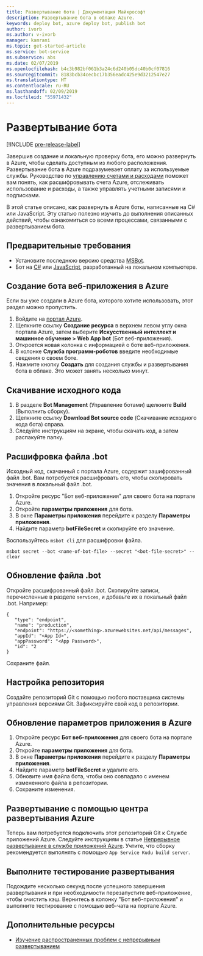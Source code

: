 ```yaml
---
title: Развертывание бота | Документация Майкрософт
description: Развертывание бота в облаке Azure.
keywords: deploy bot, azure deploy bot, publish bot
author: ivorb
ms.author: v-ivorb
manager: kamrani
ms.topic: get-started-article
ms.service: bot-service
ms.subservice: abs
ms.date: 02/07/2019
ms.openlocfilehash: b4c3b982bf061b3a24c6d240b05dc40b0cf07816
ms.sourcegitcommit: 8183bcb34cecbc17b356eadc425e9d3212547e27
ms.translationtype: HT
ms.contentlocale: ru-RU
ms.lasthandoff: 02/09/2019
ms.locfileid: "55971432"
---
```

# <a name="deploy-your-bot"></a>Развертывание бота 

[!INCLUDE [pre-release-label](./includes/pre-release-label.md)]

Завершив создание и локальную проверку бота, его можно развернуть в Azure, чтобы сделать доступным из любого расположения. Развертывание бота в Azure подразумевает оплату за используемые службы. Руководство по [управлению счетами и расходами](https://docs.microsoft.com/en-us/azure/billing/) поможет вам понять, как расшифровывать счета Azure, отслеживать использование и расходы, а также управлять учетными записями и подписками.

В этой статье описано, как развернуть в Azure боты, написанные на C# или JavaScript. Эту статью полезно изучить до выполнения описанных действий, чтобы ознакомиться со всеми процессами, связанными с развертыванием бота.

## <a name="prerequisites"></a>Предварительные требования
- Установите последнюю версию средства [MSBot](https://github.com/Microsoft/botbuilder-tools/tree/master/packages/MSBot).
- Бот на [C#](./dotnet/bot-builder-dotnet-sdk-quickstart.md) или [JavaScript](./javascript/bot-builder-javascript-quickstart.md), разработанный на локальном компьютере. 

## <a name="create-a-web-app-bot-in-azure"></a>Создание бота веб-приложения в Azure
Если вы уже создали в Azure бота, которого хотите использовать, этот раздел можно пропустить.

1. Войдите на [портал Azure](https://portal.azure.com).
1. Щелкните ссылку **Создание ресурса** в верхнем левом углу окна портала Azure, затем выберите **Искусственный интеллект и машинное обучение > Web App bot** (Бот веб-приложения).
1. Откроется новая колонка с информацией о боте веб-приложения. 
1. В колонке **Служба программ-роботов**  введите необходимые сведения о своем боте.
1. Нажмите кнопку **Создать** для создания службы и развертывания бота в облаке. Это может занять несколько минут.

## <a name="download-the-source-code"></a>Скачивание исходного кода
1. В разделе **Bot Management** (Управление ботами) щелкните **Build** (Выполнить сборку).
1. Щелкните ссылку **Download Bot source code** (Скачивание исходного кода бота) справа.
1. Следуйте инструкциям на экране, чтобы скачать код, а затем распакуйте папку.

## <a name="decrypt-the-bot-file"></a>Расшифровка файла .bot
Исходный код, скачанный с портала Azure, содержит зашифрованный файл .bot. Вам потребуется расшифровать его, чтобы скопировать значения в локальный файл .bot.  

1. Откройте ресурс "Бот веб-приложения" для своего бота на портале Azure.
1. Откройте **параметры приложения** для бота.
1. В окне **Параметры приложения** перейдите к разделу **Параметры приложения**.
1. Найдите параметр **botFileSecret** и скопируйте его значение.

Воспользуйтесь `msbot cli` для расшифровки файла.
```
msbot secret --bot <name-of-bot-file> --secret "<bot-file-secret>" --clear
```

## <a name="update-the-bot-file"></a>Обновление файла .bot
Откройте расшифрованный файл .bot. Скопируйте записи, перечисленные в разделе `services`, и добавьте их в локальный файл .bot. Например: 

```
{
   "type": "endpoint",
   "name": "production",
   "endpoint": "https://<something>.azurewebsites.net/api/messages",
   "appId": "<App Id>",
   "appPassword": "<App Password>",
   "id": "2
}
```

Сохраните файл.
 
## <a name="setup-a-repository"></a>Настройка репозитория
Создайте репозиторий Git с помощью любого поставщика системы управления версиями Git. Зафиксируйте свой код в репозитории.
 
## <a name="update-app-settings-in-azure"></a>Обновление параметров приложения в Azure
1. Откройте ресурс **Бот веб-приложения** для своего бота на портале Azure.
1. Откройте **параметры приложения** для бота.
1. В окне **Параметры приложения** перейдите к разделу **Параметры приложения**.
1. Найдите параметр **botFileSecret** и удалите его.
1. Обновите имя файла бота, чтобы оно совпадало с именем измененного файла в репозитории.
1. Сохраните изменения.


## <a name="deploy-using-azure-deployment-center"></a>Развертывание с помощью центра развертывания Azure
Теперь вам потребуется подключить этот репозиторий Git к Службе приложений Azure. Следуйте инструкциям в статье [Непрерывное развертывание в службе приложений Azure](https://docs.microsoft.com/en-us/azure/app-service/deploy-continuous-deployment). Учтите, что сборку рекомендуется выполнять с помощью `App Service Kudu build server`.

## <a name="test-your-deployment"></a>Выполните тестирование развертывания
Подождите несколько секунд после успешного завершения развертывания и при необходимости перезапустите веб-приложение, чтобы очистить кэш. Вернитесь в колонку "Бот веб-приложения" и выполните тестирование с помощью веб-чата на портале Azure.

## <a name="additional-resources"></a>Дополнительные ресурсы
- [Изучение распространенных проблем с непрерывным развертыванием](https://github.com/projectkudu/kudu/wiki/Investigating-continuous-deployment)

<!--

## Prerequisites

[!INCLUDE [prerequisite snippet](~/includes/deploy/snippet-prerequisite.md)]


## Deploy JavaScript and C# bots using az cli

You've already created and tested a bot locally, and now you want to deploy it to Azure. These steps assume that you have created the required Azure resources.

[!INCLUDE [az login snippet](~/includes/deploy/snippet-az-login.md)]

### Create a Web App Bot

If you don't already have a resource group to which to publish your bot, create one:

[!INCLUDE [az create group snippet](~/includes/deploy/snippet-az-create-group.md)]

[!INCLUDE [az create web app snippet](~/includes/deploy/snippet-create-web-app.md)]

Before proceeding, read the instructions that apply to you based on the type of email account you use to log in to Azure.

#### MSA email account

If you are using an [MSA](https://en.wikipedia.org/wiki/Microsoft_account) email account, you will need to create the app ID and app password on the Application Registration Portal to use with `az bot create` command.

[!INCLUDE [create bot msa snippet](~/includes/deploy/snippet-create-bot-msa.md)]

#### Business or school account

[!INCLUDE [create bot snippet](~/includes/deploy/snippet-create-bot.md)]

### Download the bot from Azure

Next, download the bot you just created. 
[!INCLUDE [download bot snippet](~/includes/deploy/snippet-download-bot.md)]

### Decrypt the downloaded .bot file and use in your project

The sensitive information in the .bot file is encrypted.

[!INCLUDE [decrypt bot snippet](~/includes/deploy/snippet-decrypt-bot.md)]

### Update the .bot file

If your bot uses LUIS, QnA Maker, or Dispatch services, you will need to add references to them to your .bot file. Otherwise, you can skip this step.

1. Open your bot in the BotFramework Emulator, using the new .bot file. The bot does not need to be running locally.
1. In the **BOT EXPLORER** panel, expand the **SERVICES** section.
1. To add references to LUIS apps, click the plus-sign (+) to the right of **SERVICES**.
   1. Select **Add Language Understanding (LUIS)**.
   1. If it prompts you to log into your Azure account, do so.
   1. It presents a list of LUIS applications you have access to. Select the ones for your bot.
1. To add references to a QnA Maker knowledge base, click the plus-sign (+) to the right of **SERVICES**.
   1. Select **Add QnA Maker**.
   1. If it prompts you to log into your Azure account, do so.
   1. It presents a list of knowledge bases you have access to. Select the ones for your bot.
1. To add references to Dispatch models, click the plus-sign (+) to the right of **SERVICES**.
   1. Select **Add Dispatch**.
   1. If it prompts you to log into your Azure account, do so.
   1. It presents a list of Dispatch models you have access to. Select the ones for your bot.

### Test your bot locally

At this point, your bot should work the same way it did with the old .bot file. Make sure that it works as expected with the new .bot file.

### Publish your bot to Azure

[!INCLUDE [publish snippet](~/includes/deploy/snippet-publish.md)]


[!INCLUDE [clear encryption snippet](~/includes/deploy/snippet-clear-encryption.md)]

## Additional resources

[!INCLUDE [additional resources snippet](~/includes/deploy/snippet-additional-resources.md)]

## Next steps
> [!div class="nextstepaction"]
> [Set up continous deployment](bot-service-build-continuous-deployment.md)

-->
